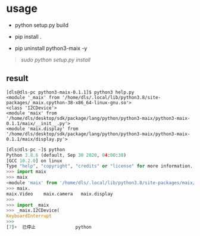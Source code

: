 # usage

- python setup.py build

- pip install .

- pip uninstall python3-maix -y

> *sudo python setup.py install*

## result

```shell
[dls@dls-pc python3-maix-0.1.1]$ python3 help.py
<module '_maix' from '/home/dls/.local/lib/python3.8/site-packages/_maix.cpython-38-x86_64-linux-gnu.so'>
<class 'I2CDevice'>
<module 'maix' from '/home/dls/desktop/sdk/package/lang/python/python3-maix/python3-maix-0.1.1/maix/__init__.py'>
<module 'maix.display' from '/home/dls/desktop/sdk/package/lang/python/python3-maix/python3-maix-0.1.1/maix/display.py'>
```

```python
[dls@dls-pc ~]$ python
Python 3.8.6 (default, Sep 30 2020, 04:00:38) 
[GCC 10.2.0] on linux
Type "help", "copyright", "credits" or "license" for more information.
>>> import maix
>>> maix
<module 'maix' from '/home/dls/.local/lib/python3.8/site-packages/maix/__init__.py'>
>>> maix.
maix.Video    maix.camera   maix.display  
>>> 
>>> import _maix
>>> _maix.I2CDevice(    
KeyboardInterrupt
>>> 
[7]+  已停止               python

```
